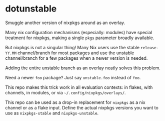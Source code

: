 # dotunstable

Smuggle another version of nixpkgs around as an overlay.

Many nix configuration mechanisms (especially: modules) have special
treatment for nixpkgs, making a single `pkgs` parameter broadly available.

But nixpkgs is not a singular thing!  Many Nix users use the stable
`release-YY.MM` channel/branch for most packages and use the unstable
channel/branch for a few packages when a newer version is needed.

Adding the entire unstable branch as an overlay neatly solves this problem.

Need a newer `foo` package?  Just say `unstable.foo` instead of `foo`.

This repo makes this trick work in all evaluation contexts: in flakes,
with channels, in modules, or via `~/.config/nixpkgs/overlays/`.

This repo can be used as a drop-in replacement for `nixpkgs` as a nix
channel or as a flake input.  Define the actual nixpkgs versions you
want to use as `nixpkgs-stable` and `nixpkgs-unstable`.
